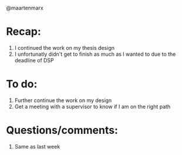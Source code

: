 @maartenmarx
# Recap:
1. I continued the work on my thesis design
2. I unfortunatly didn't get to finish as much as I wanted to due to the deadline of DSP

# To do:
1. Further continue the work on my design
2. Get a meeting with a supervisor to know if I am on the right path

# Questions/comments:
1. Same as last week
